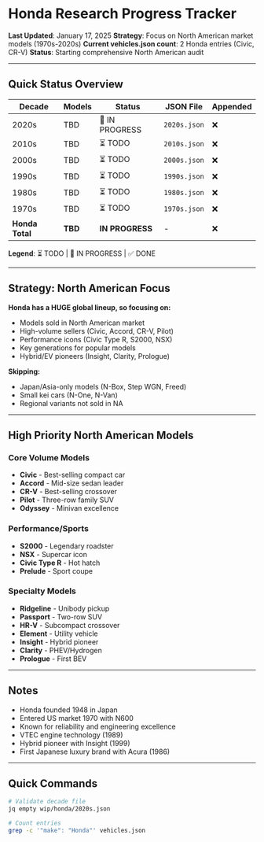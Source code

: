 # Honda Research Progress Tracker

**Last Updated**: January 17, 2025
**Strategy**: Focus on North American market models (1970s-2020s)
**Current vehicles.json count**: 2 Honda entries (Civic, CR-V)
**Status**: Starting comprehensive North American audit

---

## Quick Status Overview

| Decade | Models | Status | JSON File | Appended |
|--------|--------|--------|-----------|----------|
| 2020s  | TBD    | 🔄 IN PROGRESS | `2020s.json` | ❌ |
| 2010s  | TBD    | ⏳ TODO | `2010s.json` | ❌ |
| 2000s  | TBD    | ⏳ TODO | `2000s.json` | ❌ |
| 1990s  | TBD    | ⏳ TODO | `1990s.json` | ❌ |
| 1980s  | TBD    | ⏳ TODO | `1980s.json` | ❌ |
| 1970s  | TBD    | ⏳ TODO | `1970s.json` | ❌ |
| **Honda Total** | **TBD** | **IN PROGRESS** | - | ❌ |

**Legend**: ⏳ TODO | 🔄 IN PROGRESS | ✅ DONE

---

## Strategy: North American Focus

**Honda has a HUGE global lineup, so focusing on:**
- Models sold in North American market
- High-volume sellers (Civic, Accord, CR-V, Pilot)
- Performance icons (Civic Type R, S2000, NSX)
- Key generations for popular models
- Hybrid/EV pioneers (Insight, Clarity, Prologue)

**Skipping:**
- Japan/Asia-only models (N-Box, Step WGN, Freed)
- Small kei cars (N-One, N-Van)
- Regional variants not sold in NA

---

## High Priority North American Models

### Core Volume Models
- **Civic** - Best-selling compact car
- **Accord** - Mid-size sedan leader
- **CR-V** - Best-selling crossover
- **Pilot** - Three-row family SUV
- **Odyssey** - Minivan excellence

### Performance/Sports
- **S2000** - Legendary roadster
- **NSX** - Supercar icon
- **Civic Type R** - Hot hatch
- **Prelude** - Sport coupe

### Specialty Models
- **Ridgeline** - Unibody pickup
- **Passport** - Two-row SUV
- **HR-V** - Subcompact crossover
- **Element** - Utility vehicle
- **Insight** - Hybrid pioneer
- **Clarity** - PHEV/Hydrogen
- **Prologue** - First BEV

---

## Notes

- Honda founded 1948 in Japan
- Entered US market 1970 with N600
- Known for reliability and engineering excellence
- VTEC engine technology (1989)
- Hybrid pioneer with Insight (1999)
- First Japanese luxury brand with Acura (1986)

---

## Quick Commands

```bash
# Validate decade file
jq empty wip/honda/2020s.json

# Count entries
grep -c '"make": "Honda"' vehicles.json
```
